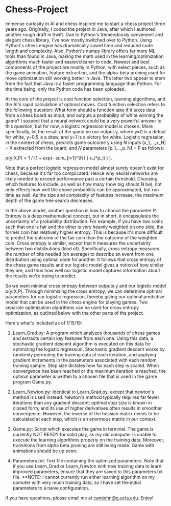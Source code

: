 # Chess-Project
Immense curiosity in AI and chess inspired me to start a chess project three years ago. Originally, I coded the project in
Java, after which I authored another rough draft in Swift. Due to Python's tremendously convenient and elegant chess library, I've now mostly switched over to Python. Using Python's chess engine has dramatically saved time
and reduced code length and complexity. Also, Python's numpy library offers far more ML tools than found in Java, making the math used in the learning/optimization
algorithms much faster and easier/cleaner to code. Newest and best components of the project are mostly in Python, with select pieces, such 
as the game animation, feature extraction, and the alpha-beta pruning used for move optimization still working better in Java. The latter two 
appear to stem from the fact that Java is a faster programming language than Python. For the time being, only the Python code has been uploaded. 

At the core of the project is cost function selection, learning algorithms, and the AI's rapid calculation of optimal moves. Cost function selection 
refers to the following question: What form should a function take if it takes data from a chess board as input, and outputs a probability
of white winning the game? I suspect that a neural network could be a very powerful answer to this question, but for now, a logistic regression 
model is chosen. More specifically, let the result of the game be our output y, where y=0 is a defeat for white, y=0.5 is a draw, and y=1 is a victory
for white. Logistic regression, in the context of chess, predicts game outcome y using N inputs [x_1,...,x_N] = X extracted from the board, and $N$ parameters 
[p_1,...,p_N] = P as follows: 

p(y|X,P) = 1 / (1 + exp(- sum_{i=1}^{N} ( x_i*p_i) ) ).

Note that a perfect logistic regression model almost surely doesn't exist for chess, because it's far too complicated. Hence why neural networks are likely needed to 
exceed performance past a certain threshold. Choosing which features to include, as well as how many (how big should N be), not only effects how well 
the above probability can be approximated, but run time as well. As the size and complexity of features increase, the maximum depth of the game tree search decreases.

In the above model, another question is how to choose the parameter P. Entropy is a deep mathematical concept, but in short, it encapsulates 
the uncertainty of a probability distribution. For example, if you have two coins such that one is fair and the other is very heavily weighted on one side, 
the former coin has relatively higher entropy. This is because it's more difficult to predict the outcome of the fair coin than the outcome of the weighted coin. 
Cross entropy is similar, except that it measures the uncertainty between two distributions (kind of). Specifically, cross entropy measures 
the number of bits needed (on average) to describe an event from one distribution using optimal code for another. It follows that cross entropy of 
the chess game results and our logistic model gives a notion of how similar they are, and thus how well our logistic model captures information 
about the results we're trying to predict. 

So we want minimal cross entropy between outputs y and our logistic model p(y|X,P). Through minimizing the cross entropy, we can determine 
optimal parameters for our logistic regression, thereby giving our optimal predictive model that can be used in the chess engine for playing games. 
Two separate optimization algorithms can be used for cross entropy optimization, as outlined below with the other parts of the project.

Here's what's included as of 1/15/19: 

1. Learn_Grad.py: A program which analyzes thousands of chess games and extracts certain key features from each one. Using this data, 
                  a stochastic gradient descent algorithm is executed on this data for optimizing the logistic regression. Stochastic gradient
                  descent works by randomly permuting the training data at each iteration, and applying gradient increments in the parameters
                  associated with each random training sample. Step size dictates how far each step is scaled. When convergence has been reached or the maximum iteration is reached, the optimal 
                  parameter is written to a chosen file that is used in the game program Game.py. 

2. Learn_Newton.py: Identical to Learn_Grad.py, except that newton's method is used instead. Newton's method typically requires far fewer iterations than
                  any gradient descent; optimal step size is known in closed form; and its use of higher derivatives often results in smoother convergence.
                  However, the inverse of the hessian matrix needs to be calculated at each step, which is an enormous matrix in our context. 

3. Game.py:       Script which executes the game in terminal. The game is currently NOT READY for solid play, as my old computer is unable to execute the learning algorithms 
                  properly on the training data. Moreover, transitions from alpha beta pruning are still being made. Game with animations should be up soon. 

4. Parameters.txt: Text file containing the optimized parameters. Note that if you use Learn_Grad or Learn_Newton with new training data 
                  to learn improved parameters, ensure that they are saved to this parameters.txt file. **NOTE: I cannot currently run either learning algorithm on my comuter with very much training data, so I have set the initial parameters to a naive configuration. 
       
If you have questions, please email me at camjohn@g.ucla.edu. Enjoy! 
